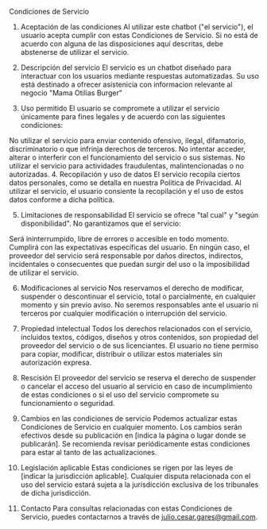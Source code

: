 Condiciones de Servicio

1. Aceptación de las condiciones
Al utilizar este chatbot ("el servicio"), el usuario acepta cumplir con estas Condiciones de Servicio. Si no está de acuerdo con alguna de las disposiciones aquí descritas, debe abstenerse de utilizar el servicio.

2. Descripción del servicio
El servicio es un chatbot diseñado para interactuar con los usuarios mediante respuestas automatizadas. Su uso está destinado a ofrecer asistenicia con informacion relevante al negocio "Mama Otilias Burger"

3. Uso permitido
El usuario se compromete a utilizar el servicio únicamente para fines legales y de acuerdo con las siguientes condiciones:

No utilizar el servicio para enviar contenido ofensivo, ilegal, difamatorio, discriminatorio o que infrinja derechos de terceros.
No intentar acceder, alterar o interferir con el funcionamiento del servicio o sus sistemas.
No utilizar el servicio para actividades fraudulentas, malintencionadas o no autorizadas.
4. Recopilación y uso de datos
El servicio recopila ciertos datos personales, como se detalla en nuestra Política de Privacidad. Al utilizar el servicio, el usuario consiente la recopilación y el uso de estos datos conforme a dicha política.

5. Limitaciones de responsabilidad
El servicio se ofrece "tal cual" y "según disponibilidad". No garantizamos que el servicio:

Será ininterrumpido, libre de errores o accesible en todo momento.
Cumplirá con las expectativas específicas del usuario.
En ningún caso, el proveedor del servicio será responsable por daños directos, indirectos, incidentales o consecuentes que puedan surgir del uso o la imposibilidad de utilizar el servicio.

6. Modificaciones al servicio
Nos reservamos el derecho de modificar, suspender o descontinuar el servicio, total o parcialmente, en cualquier momento y sin previo aviso. No seremos responsables ante el usuario ni terceros por cualquier modificación o interrupción del servicio.

7. Propiedad intelectual
Todos los derechos relacionados con el servicio, incluidos textos, códigos, diseños y otros contenidos, son propiedad del proveedor del servicio o de sus licenciantes. El usuario no tiene permiso para copiar, modificar, distribuir o utilizar estos materiales sin autorización expresa.

8. Rescisión
El proveedor del servicio se reserva el derecho de suspender o cancelar el acceso del usuario al servicio en caso de incumplimiento de estas condiciones o si el uso del servicio compromete su funcionamiento o seguridad.

9. Cambios en las condiciones de servicio
Podemos actualizar estas Condiciones de Servicio en cualquier momento. Los cambios serán efectivos desde su publicación en [indica la página o lugar donde se publicarán]. Se recomienda revisar periódicamente estas condiciones para estar al tanto de las actualizaciones.

10. Legislación aplicable
Estas condiciones se rigen por las leyes de [indicar la jurisdicción aplicable]. Cualquier disputa relacionada con el uso del servicio estará sujeta a la jurisdicción exclusiva de los tribunales de dicha jurisdicción.

11. Contacto
Para consultas relacionadas con estas Condiciones de Servicio, puedes contactarnos a través de julio.cesar.gares@gmail.com.